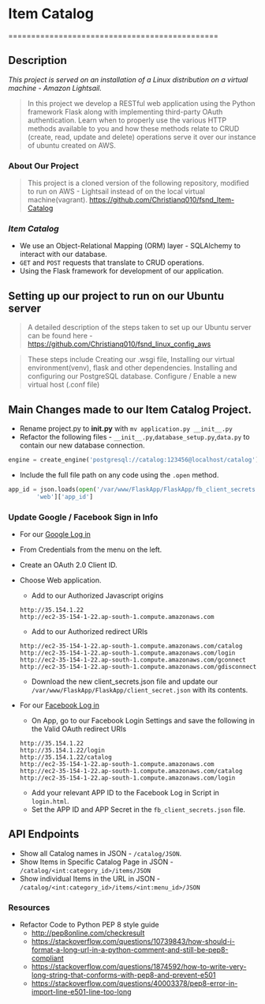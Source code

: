 # Item Catalog
==============================================

## Description

_This project is served on an installation of a Linux distribution on a virtual machine - Amazon Lightsail._

> In this project we develop a RESTful web application using the Python framework Flask along with implementing third-party OAuth authentication. Learn when to properly use the various HTTP methods available to you and how these methods relate to CRUD (create, read, update and delete) operations serve it over our instance of ubuntu created on AWS.

### About Our Project

> This project is a cloned version of the following repository, modified to run on AWS - Lightsail instead of on the local virtual machine(vagrant).
https://github.com/Christianq010/fsnd_Item-Catalog

### *Item Catalog*
* We use an Object-Relational Mapping (ORM) layer - SQLAlchemy to interact with our database.
* `GET` and `POST` requests that translate to CRUD operations.
* Using the Flask framework for development of our application.

## Setting up our project to run on our Ubuntu server

> A detailed description of the steps taken to set up our Ubuntu server can be found here - 
https://github.com/Christianq010/fsnd_linux_config_aws

> These steps include 
  > Creating our .wsgi file, 
  > Installing our virtual environment(venv), flask and other dependencies. 
  > Installing and configuring our PostgreSQL database.
  > Configure / Enable a new virtual host (.conf file)


## Main Changes made to our Item Catalog Project.

* Rename project.py to **__init__.py** with `mv application.py __init__.py`
* Refactor the following files - `__init__.py`,`database_setup.py`,`data.py` to contain our new database connection.
```python
engine = create_engine('postgresql://catalog:123456@localhost/catalog')
```
* Include the full file path on any code using the `.open` method.
```python
app_id = json.loads(open('/var/www/FlaskApp/FlaskApp/fb_client_secrets.json', 'r').read())[
        'web']['app_id']
```
### Update Google / Facebook Sign in Info
* For our [Google Log in](https://console.developers.google.com/apis/credentials/)
* From Credentials from the menu on the left.
* Create an OAuth 2.0 Client ID.
* Choose Web application.
   * Add to our Authorized Javascript origins
   ```
   http://35.154.1.22
   http://ec2-35-154-1-22.ap-south-1.compute.amazonaws.com
   ```
   * Add to our Authorized redirect URIs
   ```
   http://ec2-35-154-1-22.ap-south-1.compute.amazonaws.com/catalog 
   http://ec2-35-154-1-22.ap-south-1.compute.amazonaws.com/login 
   http://ec2-35-154-1-22.ap-south-1.compute.amazonaws.com/gconnect 
   http://ec2-35-154-1-22.ap-south-1.compute.amazonaws.com/gdisconnect
   ```
   * Download the new client_secrets.json file and update our `/var/www/FlaskApp/FlaskApp/client_secret.json` with its contents.

* For our [Facebook Log in](https://developers.facebook.com/apps/)
   * On App, go to our Facebook Login Settings and save the following in the Valid OAuth redirect URIs
   ```
   http://35.154.1.22
   http://35.154.1.22/login
   http://35.154.1.22/catalog
   http://ec2-35-154-1-22.ap-south-1.compute.amazonaws.com
   http://ec2-35-154-1-22.ap-south-1.compute.amazonaws.com/catalog 
   http://ec2-35-154-1-22.ap-south-1.compute.amazonaws.com/login
   ```
   * Add your relevant APP ID to the Facebook Log in Script in `login.html`.
   * Set the APP ID and APP Secret in the `fb_client_secrets.json` file.


## API Endpoints
* Show all Catalog names in JSON - `/catalog/JSON`.
* Show Items in Specific Catalog Page in JSON - `/catalog/<int:category_id>/items/JSON`
* Show individual Items in the URL in JSON - `/catalog/<int:category_id>/items/<int:menu_id>/JSON`


### Resources
* Refactor Code to Python PEP 8 style guide
  * http://pep8online.com/checkresult
  * https://stackoverflow.com/questions/10739843/how-should-i-format-a-long-url-in-a-python-comment-and-still-be-pep8-compliant
  * https://stackoverflow.com/questions/1874592/how-to-write-very-long-string-that-conforms-with-pep8-and-prevent-e501
  * https://stackoverflow.com/questions/40003378/pep8-error-in-import-line-e501-line-too-long
